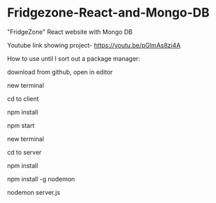 # Fridgezone-React-and-Mongo-DB
"FridgeZone" React website with Mongo DB

Youtube link showing project- https://youtu.be/pGlmAs8zi4A

How to use until I sort out a package manager:

download from github, open in editor

new terminal

cd to client

npm install

npm start


new terminal

cd to server

npm install

npm install -g nodemon

nodemon server.js

